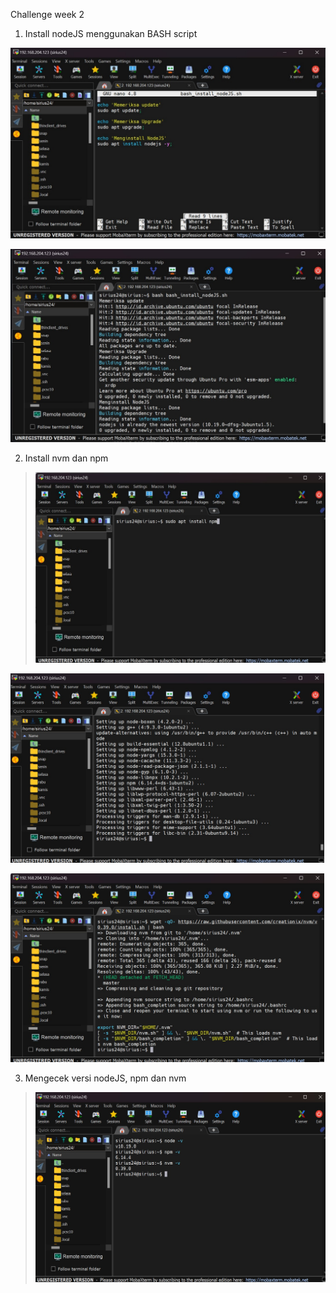 Challenge week 2

1.  Install nodeJS menggunakan BASH script

<img src="./media/image1.jpeg"
style="width:5.25316in;height:3.17308in" />

<img src="./media/image2.jpeg"
style="width:5.3038in;height:3.22071in" />

2.  Install nvm dan npm

> <img src="./media/image3.jpeg"
> style="width:5.22152in;height:3.17769in" />

<img src="./media/image4.jpeg"
style="width:5.2257in;height:3.15823in" />

<img src="./media/image5.jpeg"
style="width:5.22785in;height:3.14563in" />

3.  Mengecek versi nodeJS, npm dan nvm

> <img src="./media/image6.jpeg"
> style="width:5.20655in;height:3.17089in" />
